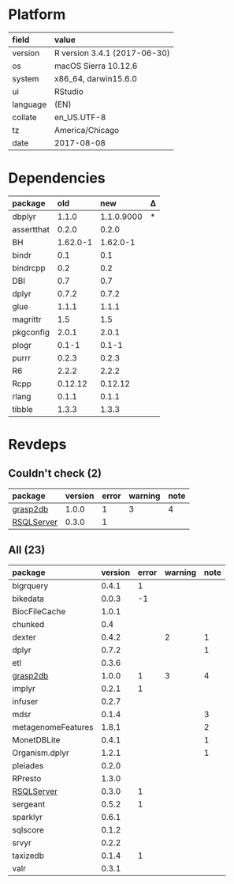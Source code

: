 # Platform

|field    |value                        |
|:--------|:----------------------------|
|version  |R version 3.4.1 (2017-06-30) |
|os       |macOS Sierra 10.12.6         |
|system   |x86_64, darwin15.6.0         |
|ui       |RStudio                      |
|language |(EN)                         |
|collate  |en_US.UTF-8                  |
|tz       |America/Chicago              |
|date     |2017-08-08                   |

# Dependencies

|package    |old      |new        |Δ  |
|:----------|:--------|:----------|:--|
|dbplyr     |1.1.0    |1.1.0.9000 |*  |
|assertthat |0.2.0    |0.2.0      |   |
|BH         |1.62.0-1 |1.62.0-1   |   |
|bindr      |0.1      |0.1        |   |
|bindrcpp   |0.2      |0.2        |   |
|DBI        |0.7      |0.7        |   |
|dplyr      |0.7.2    |0.7.2      |   |
|glue       |1.1.1    |1.1.1      |   |
|magrittr   |1.5      |1.5        |   |
|pkgconfig  |2.0.1    |2.0.1      |   |
|plogr      |0.1-1    |0.1-1      |   |
|purrr      |0.2.3    |0.2.3      |   |
|R6         |2.2.2    |2.2.2      |   |
|Rcpp       |0.12.12  |0.12.12    |   |
|rlang      |0.1.1    |0.1.1      |   |
|tibble     |1.3.3    |1.3.3      |   |

# Revdeps

## Couldn't check (2)

|package                              |version |error |warning |note |
|:------------------------------------|:-------|:-----|:-------|:----|
|[grasp2db](problems.md#grasp2db)     |1.0.0   |1     |3       |4    |
|[RSQLServer](problems.md#RSQLServer) |0.3.0   |1     |        |     |

## All (23)

|package                              |version |error |warning |note |
|:------------------------------------|:-------|:-----|:-------|:----|
|bigrquery                            |0.4.1   |1     |        |     |
|bikedata                             |0.0.3   |-1    |        |     |
|BiocFileCache                        |1.0.1   |      |        |     |
|chunked                              |0.4     |      |        |     |
|dexter                               |0.4.2   |      |2       |1    |
|dplyr                                |0.7.2   |      |        |1    |
|etl                                  |0.3.6   |      |        |     |
|[grasp2db](problems.md#grasp2db)     |1.0.0   |1     |3       |4    |
|implyr                               |0.2.1   |1     |        |     |
|infuser                              |0.2.7   |      |        |     |
|mdsr                                 |0.1.4   |      |        |3    |
|metagenomeFeatures                   |1.8.1   |      |        |2    |
|MonetDBLite                          |0.4.1   |      |        |1    |
|Organism.dplyr                       |1.2.1   |      |        |1    |
|pleiades                             |0.2.0   |      |        |     |
|RPresto                              |1.3.0   |      |        |     |
|[RSQLServer](problems.md#RSQLServer) |0.3.0   |1     |        |     |
|sergeant                             |0.5.2   |1     |        |     |
|sparklyr                             |0.6.1   |      |        |     |
|sqlscore                             |0.1.2   |      |        |     |
|srvyr                                |0.2.2   |      |        |     |
|taxizedb                             |0.1.4   |1     |        |     |
|valr                                 |0.3.1   |      |        |     |

